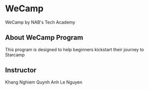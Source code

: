 # WeCamp
WeCamp by NAB's Tech Academy

## About WeCamp Program
This program is designed to help beginners kickstart their journey to Starcamp

## Instructor
Khang Nghiem
Quynh Anh Le Nguyen